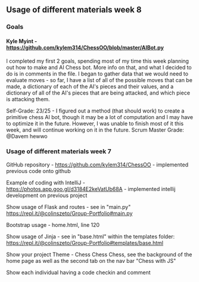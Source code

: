 ## Usage of different materials week 8

### Goals

#### Kyle Myint - https://github.com/kylem314/ChessOO/blob/master/AIBot.py

I completed my first 2 goals, spending most of my time this week planning out how to make and AI Chess bot.  More info on that, and what I decided to do is in comments in the file.  I began to gather data that we would need to evaluate moves - so far, I have a list of all of the possible moves that can be made, a dictionary of each of the AI's pieces and their values, and a dictionary of all of the AI's pieces that are being attacked, and which piece is attacking them.

Self-Grade: 23/25 - I figured out a method (that should work) to create a primitive chess AI bot, though it may be a lot of computation and I may have to optimize it in the future.  However, I was unable to finish most of it this week, and will continue working on it in the future.
Scrum Master Grade:  @Davem hewwo


### Usage of different materials week 7

GitHub repository - https://github.com/kylem314/ChessOO - implemented previous code onto github

Example of coding with IntelliJ - https://photos.app.goo.gl/d3184E2keVatUb68A - implemented intellij development on previous project

Show usage of Flask and routes - see in "main.py" https://repl.it/@colinszeto/Group-Portfolio#main.py

Bootstrap usage - home.html, line 120

Show usage of Jinja - see in "base.html" within the templates folder: https://repl.it/@colinszeto/Group-Portfolio#templates/base.html

Show your project Theme - Chess Chess Chess, see the background of the home page as well as the second tab on the nav bar "Chess with JS"

Show each individual having a code checkin and comment
